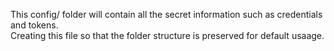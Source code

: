 This config/ folder will contain all the secret information such as credentials and tokens.\
Creating this file so that the folder structure is preserved for default usaage.

